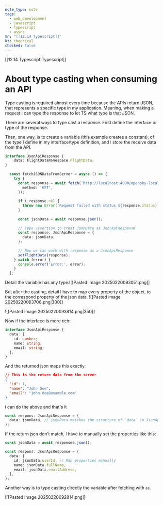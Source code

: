 ```yaml
---
note_type: note
tags:
  - web_development
  - javascript
  - typescript
  - async
mn: "[[12.14 Typescript]]"
kt: theorical
checked: false
---
```

[[12.14 Typescript|Typescript]]

# About type casting when consuming an API
Type casting is required almost every time because the APIs return JSON, that represents a specific type in my application. Meaning, when making a request I can type the response to let TS what type is that JSON. 

There are several ways to type cast a response. First define the interface or type of the response.

Then, one way, is to create a variable (this example creates a constant), of the type I define in my interface/type definition, and I store the receive data from the API. 

```ts
interface JsonApiResponse {
    data: FlightDataNamespace.FlightData;
}
  
  const fetchJSONDataFromServer = async () => {
    try {
      const response = await fetch(`http://localhost:4000/opensky-local?fileId=data${counterId}`, {
        method: 'GET',
      });
  
      if (!response.ok) {
        throw new Error(`Request failed with status ${response.status}`);
      }
  
      const jsonData = await response.json();
  
      // Type assertion to treat jsonData as JsonApiResponse
      const response: JsonApiResponse = {
        data: jsonData,
      };
  
      // Now we can work with response as a JsonApiResponse
      setFlightData(response);
    } catch (error) {
      console.error('Error:', error);
    }
  };
```

Detail the variable has any type.![[Pasted image 20250220093051.png]]


But after the casting, detail I have to map every property of the object, to the correspond property of the json data. ![[Pasted image 20250220093708.png|300]]

![[Pasted image 20250220093814.png|250]]

Now if the interface is more rich: 

```ts
interface JsonApiResponse {
  data: {
    id: number;
    name: string;
    email: string;
  };
}
```

And the returned json maps this exactly:

```json
// This is the return data from the server
{
  "id": 1,
  "name": "John Doe",
  "email": "john.doe@example.com"
}
```

i can do the above and that's it 

```ts
const respons: JsonApiResponse = {
  data: jsonData, // jsonData matches the structure of `data` in JsonApiResponse
};
```

If the return json don't match, I have to manually set the properties like this:

```ts
const jsonData = await responsee.json();

const respons: JsonApiResponse = {
  data: {
    id: jsonData.userId, // Map properties manually
    name: jsonData.fullName,
    email: jsonData.emailAddress,
  },
};
```


Another way is to type casting directly the variable after fetching with `as`.

![[Pasted image 20250220092814.png]]
